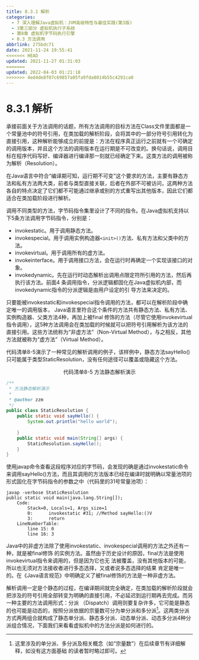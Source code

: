 ```yaml
---
title: 8.3.1 解析
categories: 
  - 7 深入理解Java虛拟机：JVM高级特性与最佳实践(第3版)
  - 3第三部分 虚拟机执行子系统
  - 第8章 虚拟机字节码执行引擎
  - 8.3 方法调用
abbrlink: 275bdc71
date: 2021-11-24 19:55:41
<<<<<<< HEAD
updated: 2021-11-27 01:31:03
=======
updated: 2022-04-03 01:21:18
>>>>>>> 4ed4de8f07c69857a05fa9fda8014b55c4291ca0
---
```

# 8.3.1 解析
承接前面关于方法调用的话题，所有方法调用的目标方法在Class文件里面都是一个常量池中的符号引用，在类加载的解析阶段，会将其中的一部分符号引用转化为直接引用，这种解析能够成立的前提是：方法在程序真正运行之前就有一个可确定的调用版本，并且这个方法的调用版本在运行期是不可改变的。换句话说，调用目标在程序代码写好、编译器进行编译那一刻就已经确定下来。这类方法的调用被称为解析（Resolution）。

在Java语言中符合“编译期可知，运行期不可变”这个要求的方法，主要有静态方法和私有方法两大类，前者与类型直接关联，后者在外部不可被访问，这两种方法各自的特点决定了它们都不可能通过继承或别的方式重写出其他版本，因此它们都适合在类加载阶段进行解析。

调用不同类型的方法，字节码指令集里设计了不同的指令。在Java虚拟机支持以下5条方法调用字节码指令，分别是：
- invokestatic。用于调用静态方法。
- invokespecial。用于调用实例构造器`<init>()`方法、私有方法和父类中的方法。
- invokevirtual。用于调用所有的虚方法。
- invokeinterface。用于调用接口方法，会在运行时再确定一个实现该接口的对象。
- invokedynamic。先在运行时动态解析出调用点限定符所引用的方法，然后再执行该方法。前面4 条调用指令，分派逻辑都固化在Java虚拟机内部，而invokedynamic指令的分派逻辑是由用户设定的引 导方法来决定的。

只要能被invokestatic和invokespecial指令调用的方法，都可以在解析阶段中确定唯一的调用版本， Java语言里符合这个条件的方法共有静态方法、私有方法、实例构造器、父类方法4种，再加上被final 修饰的方法（尽管它使用invokevirtual指令调用），这5种方法调用会在类加载的时候就可以把符号引用解析为该方法的直接引用。这些方法统称为“非虚方法”（Non-Virtual Method），与之相反，其他方法就被称为“虚方法”（Virtual Method）。

代码清单8-5演示了一种常见的解析调用的例子，该样例中，静态方法sayHello()只可能属于类型StaticResolution，没有任何途径可以覆盖或隐藏这个方法。

<center>代码清单8-5 方法静态解析演示</center>

```java
/**
 * 方法静态解析演示 
 *
 * @author zzm 
 */
public class StaticResolution {
    public static void sayHello() {
        System.out.println("hello world");
        
    }
    public static void main(String[] args) {
        StaticResolution.sayHello();
    }
}
```

使用javap命令查看这段程序对应的字节码，会发现的确是通过invokestatic命令来调用sayHello()方法，而且其调用的方法版本已经在编译时就明确以常量池项的形式固化在字节码指令的参数之中（代码里的31号常量池项）：

```
javap -verbose StaticResolution 
public static void main(java.lang.String[]); 
    Code:
        Stack=0, Locals=1, Args_size=1 
        0:      invokestatic #31; //Method sayHello:()V 
        3:      return
    LineNumberTable: 
        line 15: 0 
        line 16: 3
```
Java中的非虚方法除了使用invokestatic、invokespecial调用的方法之外还有一种，就是被final修饰 的实例方法。虽然由于历史设计的原因，final方法是使用invokevirtual指令来调用的，但是因为它也无 法被覆盖，没有其他版本的可能，所以也无须对方法接收者进行多态选择，又或者说多态选择的结果 肯定是唯一的。在《Java语言规范》中明确定义了被final修饰的方法是一种非虚方法。

解析调用一定是个静态的过程，在编译期间就完全确定，在类加载的解析阶段就会把涉及的符号引用全部转变为明确的直接引用，不必延迟到运行期再去完成。而另一种主要的方法调用形式：分派 （Dispatch）调用则要复杂许多，它可能是静态的也可能是动态的，按照分派依据的宗量数可分为单分派和多分派[^1]。这两类分派方式两两组合就构成了静态单分派、静态多分派、动态单分派、动态多分派4种分派组合情况，下面我们来看看虚拟机中的方法分派是如何进行的。

[^1]: 这里涉及的单分派、多分派及相关概念（如“宗量数”）在后续章节有详细解释，如没有这方面基础 的读者暂时略过即可。
